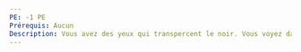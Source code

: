 ```yaml
---
PE: -1 PE
Prérequis: Aucun
Description: Vous avez des yeux qui transpercent le noir. Vous voyez dans le noir.
---
```

